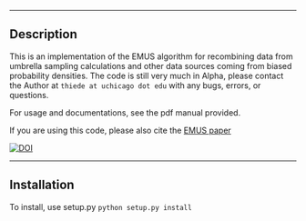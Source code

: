 -----------
Description
-----------

This is an implementation of the EMUS algorithm for recombining data 
from umbrella sampling calculations and other data sources coming from
biased probability densities.  The code is still very much in Alpha,
please contact the Author at `thiede at uchicago dot edu` with 
any bugs, errors, or questions.

For usage and documentations, see the pdf manual provided.

If you are using this code, please also cite the 
[EMUS paper](http://arxiv.org/abs/1603.04505/)

[![DOI](https://zenodo.org/badge/20497/ehthiede/EMUS.svg)](https://zenodo.org/badge/latestdoi/20497/ehthiede/EMUS)

------------
Installation
------------

To install, use setup.py `python setup.py install`


